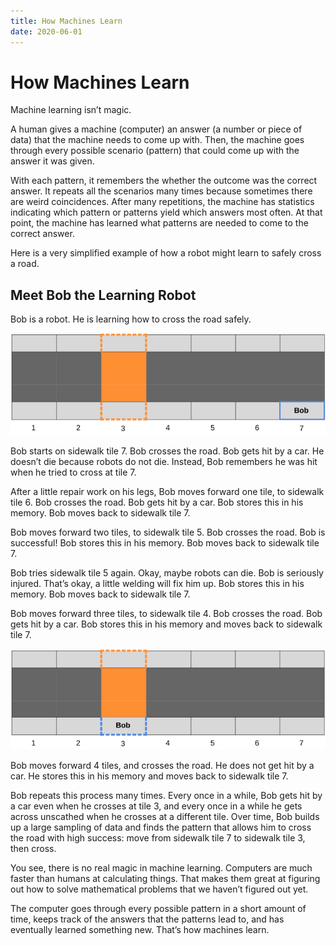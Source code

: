 ```yaml
---
title: How Machines Learn
date: 2020-06-01
---
```


# How Machines Learn

Machine learning isn’t magic.

A human gives a machine (computer) an answer (a number or piece of data) that the machine needs to come up with. Then, the machine goes through every possible scenario (pattern) that could come up with the answer it was given.

With each pattern, it remembers the whether the outcome was the correct answer. It repeats all the scenarios many times because sometimes there are weird coincidences. After many repetitions, the machine has statistics indicating which pattern or patterns yield which answers most often. At that point, the machine has learned what patterns are needed to come to the correct answer.

Here is a very simplified example of how a robot might learn to safely cross a road.

## Meet Bob the Learning Robot

Bob is a robot. He is learning how to cross the road safely.

![](/images/HowMachinesLearn_Img_1.png)

Bob starts on sidewalk tile 7. Bob crosses the road. Bob gets hit by a car. He doesn’t die because robots do not die. Instead, Bob remembers he was hit when he tried to cross at tile 7.

After a little repair work on his legs, Bob moves forward one tile, to sidewalk tile 6. Bob crosses the road. Bob gets hit by a car. Bob stores this in his memory. Bob moves back to sidewalk tile 7.

Bob moves forward two tiles, to sidewalk tile 5. Bob crosses the road. Bob is successful! Bob stores this in his memory. Bob moves back to sidewalk tile 7.

Bob tries sidewalk tile 5 again. Okay, maybe robots can die. Bob is seriously injured. That’s okay, a little welding will fix him up. Bob stores this in his memory. Bob moves back to sidewalk tile 7.

Bob moves forward three tiles, to sidewalk tile 4. Bob crosses the road. Bob gets hit by a car. Bob stores this in his memory and moves back to sidewalk tile 7.

![](/images/HowMachinesLearn_Img_2.png)

Bob moves forward 4 tiles, and crosses the road. He does not get hit by a car. He stores this in his memory and moves back to sidewalk tile 7.

Bob repeats this process many times. Every once in a while, Bob gets hit by a car even when he crosses at tile 3, and every once in a while he gets across unscathed when he crosses at a different tile. Over time, Bob builds up a large sampling of data and finds the pattern that allows him to cross the road with high success: move from sidewalk tile 7 to sidewalk tile 3, then cross.

You see, there is no real magic in machine learning. Computers are much faster than humans at calculating things. That makes them great at figuring out how to solve mathematical problems that we haven’t figured out yet.

The computer goes through every possible pattern in a short amount of time, keeps track of the answers that the patterns lead to, and has eventually learned something new. That’s how machines learn.
